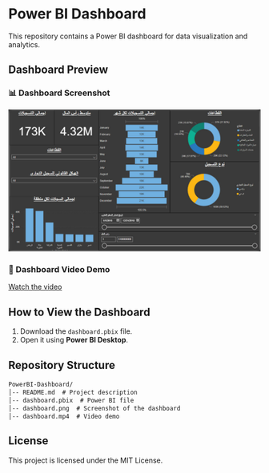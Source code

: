 # Power BI Dashboard

This repository contains a Power BI dashboard for data visualization and analytics.

## Dashboard Preview

### 📊 Dashboard Screenshot
![Power BI Dashboard](dashboard.png)

### 🎥 Dashboard Video Demo
[Watch the video](dashboard.mp4)


## How to View the Dashboard
1. Download the `dashboard.pbix` file.
2. Open it using **Power BI Desktop**.

## Repository Structure
```
PowerBI-Dashboard/
│-- README.md  # Project description
│-- dashboard.pbix  # Power BI file
│-- dashboard.png  # Screenshot of the dashboard
│-- dashboard.mp4  # Video demo
```

## License
This project is licensed under the MIT License.
